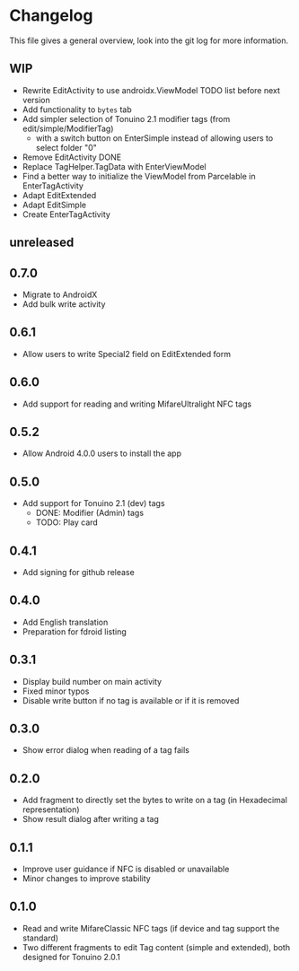 # Changelog
This file gives a general overview, look into the git log for more information.

## WIP
- Rewrite EditActivity to use androidx.ViewModel
TODO list before next version
- Add functionality to `bytes` tab
- Add simpler selection of Tonuino 2.1 modifier tags (from edit/simple/ModifierTag)
  - with a switch button on EnterSimple instead of allowing users to select folder "0"
- Remove EditActivity
DONE
- Replace TagHelper.TagData with EnterViewModel
- Find a better way to initialize the ViewModel from Parcelable in EnterTagActivity
- Adapt EditExtended
- Adapt EditSimple
- Create EnterTagActivity


## unreleased
<Nothing>

## 0.7.0
- Migrate to AndroidX
- Add bulk write activity

## 0.6.1
- Allow users to write Special2 field on EditExtended form

## 0.6.0
- Add support for reading and writing MifareUltralight NFC tags

## 0.5.2
- Allow Android 4.0.0 users to install the app

## 0.5.0
- Add support for Tonuino 2.1 (dev) tags
  - DONE: Modifier (Admin) tags
  - TODO: Play card

## 0.4.1
- Add signing for github release

## 0.4.0
- Add English translation
- Preparation for fdroid listing

## 0.3.1
- Display build number on main activity
- Fixed minor typos
- Disable write button if no tag is available or if it is removed

## 0.3.0
- Show error dialog when reading of a tag fails

## 0.2.0
- Add fragment to directly set the bytes to write on a tag (in Hexadecimal representation)
- Show result dialog after writing a tag

## 0.1.1
- Improve user guidance if NFC is disabled or unavailable
- Minor changes to improve stability

## 0.1.0
- Read and write MifareClassic NFC tags (if device and tag support the standard)
- Two different fragments to edit Tag content (simple and extended), both designed for Tonuino 2.0.1
